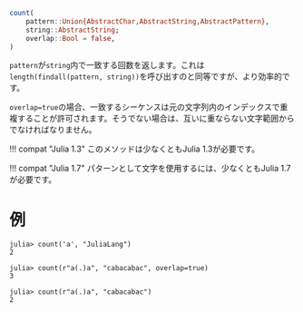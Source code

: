```julia
count(
    pattern::Union{AbstractChar,AbstractString,AbstractPattern},
    string::AbstractString;
    overlap::Bool = false,
)
```

`pattern`が`string`内で一致する回数を返します。これは`length(findall(pattern, string))`を呼び出すのと同等ですが、より効率的です。

`overlap=true`の場合、一致するシーケンスは元の文字列内のインデックスで重複することが許可されます。そうでない場合は、互いに重ならない文字範囲からでなければなりません。

!!! compat "Julia 1.3"
    このメソッドは少なくともJulia 1.3が必要です。


!!! compat "Julia 1.7"
    パターンとして文字を使用するには、少なくともJulia 1.7が必要です。


# 例

```jldoctest
julia> count('a', "JuliaLang")
2

julia> count(r"a(.)a", "cabacabac", overlap=true)
3

julia> count(r"a(.)a", "cabacabac")
2
```
